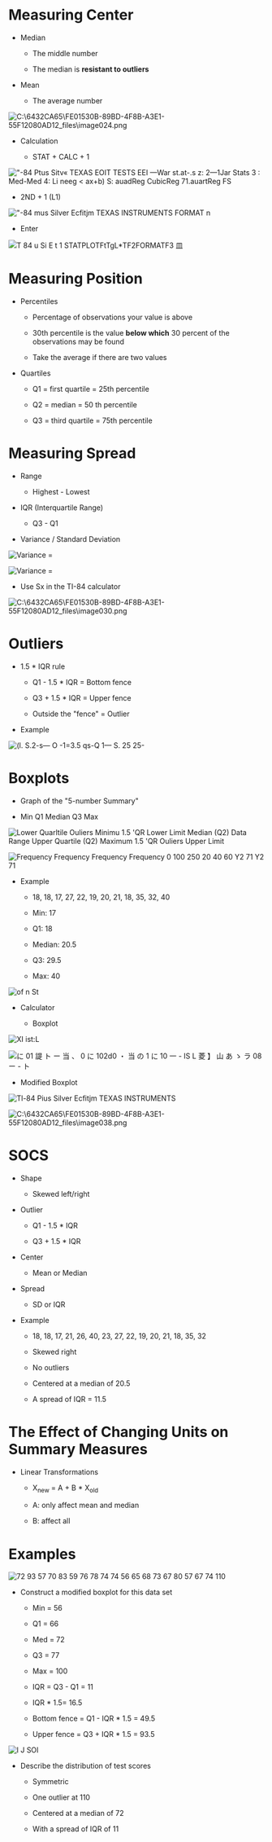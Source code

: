 # Measuring Center

  -  Median
    
      -  The middle number
    
      -  The median is **resistant to outliers**

  -  Mean
    
      -  The average
 number

 ![C:\\6432CA65\\FE01530B-89BD-4F8B-A3E1-55F12080AD12\_files\\image024.png](./media/image24.png)

  -  Calculation
    
      -  STAT + CALC + 1

 !["-84 Ptus Sitv« TEXAS EOIT TESTS EEI —War st.at-.s z: 2—1Jar Stats 3
 : Med-Med 4: Li neeg \< ax+b) S: auadReg CubicReg 71.auartReg FS
 ](./media/image25.png)

  -  2ND + 1 (L1)

 !["-84 mus Silver Ecfitjm TEXAS INSTRUMENTS FORMAT n
 ](./media/image26.png)

  -  Enter

 ![T 84 u Si E t 1 STATPLOTFtTgL\*TF2FORMATF3 皿 ](./media/image27.png)

# Measuring Position

  -  Percentiles
    
      -  Percentage of observations your value is above
    
      -  30th percentile is the value **below which** 30 percent of the
         observations may be found
    
      -  Take the average if there are two values

  -  Quartiles
    
      -  Q1 = first quartile = 25th percentile
    
      -  Q2 = median = 50 th percentile
    
      -  Q3 = third quartile = 75th percentile

# Measuring Spread

  -  Range
    
      -  Highest - Lowest

  -  IQR (Interquartile Range)
    
      -  Q3 - Q1

  -  Variance / Standard Deviation

 ![Variance = ](./media/image28.png)
 
 ![Variance = ](./media/image29.png)

  -  Use Sx in the TI-84
 calculator

 ![C:\\6432CA65\\FE01530B-89BD-4F8B-A3E1-55F12080AD12\_files\\image030.png](./media/image30.png)

# Outliers 

  -  1.5 \* IQR rule
    
      -  Q1 - 1.5 \* IQR = Bottom fence
    
      -  Q3 + 1.5 \* IQR = Upper fence
    
      -  Outside the "fence" = Outlier

  -  Example

![(l. S.2-s— O -1=3.5 qs-Q 1— S. 25 25- ](./media/image31.png)

# Boxplots

  -  Graph of the "5-number Summary"

  -  Min Q1 Median Q3 Max

![Lower Quarltile Ouliers Minimu 1.5 'QR Lower Limit Median (Q2) Data
Range Upper Quartile (Q2) Maximum 1.5 'QR Ouliers Upper Limit
](./media/image32.png)

![Frequency Frequency Frequency Frequency 0 100 250 20 40 60 Y2 71 Y2 71
](./media/image33.png)

  -  Example
    
      -  18, 18, 17, 27, 22, 19, 20, 21, 18, 35, 32, 40
    
      -  Min: 17
    
      -  Q1: 18
    
      -  Median: 20.5
    
      -  Q3: 29.5
    
      -  Max: 40

 ![of n St ](./media/image34.png)

  -  Calculator
    
      -  Boxplot

 ![XI ist:L ](./media/image35.png)
 
 ![に 01 諟 ト ー 当 、 0 に 102d0 ・ 当 の 1 に 10 一 - IS L 菱 】 山 あ ゝ ラ 08 ー - ト
 ](./media/image36.png)

  -  Modified Boxplot

 ![Tl-84 Pius Silver Ecfitjm TEXAS INSTRUMENTS
 ](./media/image37.png)
 
 ![C:\\6432CA65\\FE01530B-89BD-4F8B-A3E1-55F12080AD12\_files\\image038.png](./media/image38.png)

# SOCS

  -  Shape
    
      -  Skewed left/right

  -  Outlier
    
      -  Q1 - 1.5 \* IQR
    
      -  Q3 + 1.5 \* IQR

  -  Center
    
      -  Mean or Median

  -  Spread
    
      -  SD or IQR

  -  Example
    
      -  18, 18, 17, 21, 26, 40, 23, 27, 22, 19, 20, 21, 18, 35, 32
    
      -  Skewed right
    
      -  No outliers
    
      -  Centered at a median of 20.5
    
      -  A spread of IQR = 11.5

# The Effect of Changing Units on Summary Measures

  -  Linear Transformations
    
      -  X<sub>new</sub> = A + B \* X<sub>old</sub>
    
      -  A: only affect mean and median
    
      -  B: affect all

# Examples

![72 93 57 70 83 59 76 78 74 74 56 65 68 73 67 80 57 67 74 110
](./media/image39.png)

  -  Construct a modified boxplot for this data set
    
      -  Min = 56
    
      -  Q1 = 66
    
      -  Med = 72
    
      -  Q3 = 77
    
      -  Max = 100
    
      -  IQR = Q3 - Q1 = 11
    
      -  IQR \* 1.5= 16.5
    
      -  Bottom fence = Q1 - IQR \* 1.5 = 49.5
    
      -  Upper fence = Q3 + IQR \* 1.5 = 93.5

![I J SOI ](./media/image40.png)

  -  Describe the distribution of test scores
    
      -  Symmetric
    
      -  One outlier at 110
    
      -  Centered at a median of 72
    
      -  With a spread of IQR of 11
